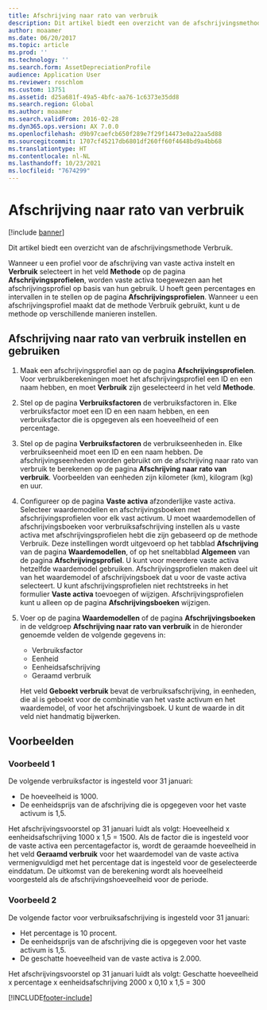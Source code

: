 ```yaml
---
title: Afschrijving naar rato van verbruik
description: Dit artikel biedt een overzicht van de afschrijvingsmethode Verbruik.
author: moaamer
ms.date: 06/20/2017
ms.topic: article
ms.prod: ''
ms.technology: ''
ms.search.form: AssetDepreciationProfile
audience: Application User
ms.reviewer: roschlom
ms.custom: 13751
ms.assetid: d25a681f-49a5-4bfc-aa76-1c6373e35dd8
ms.search.region: Global
ms.author: moaamer
ms.search.validFrom: 2016-02-28
ms.dyn365.ops.version: AX 7.0.0
ms.openlocfilehash: d9b97caefcb650f289e7f29f14473e0a22aa5d88
ms.sourcegitcommit: 1707cf45217db6801df260ff60f4648bd9a4bb68
ms.translationtype: HT
ms.contentlocale: nl-NL
ms.lasthandoff: 10/23/2021
ms.locfileid: "7674299"
---
```

# <a name="consumption-depreciation"></a>Afschrijving naar rato van verbruik

[!include [banner](../includes/banner.md)]

Dit artikel biedt een overzicht van de afschrijvingsmethode Verbruik.

Wanneer u een profiel voor de afschrijving van vaste activa instelt en **Verbruik** selecteert in het veld **Methode** op de pagina **Afschrijvingsprofielen**, worden vaste activa toegewezen aan het afschrijvingsprofiel op basis van hun gebruik. U hoeft geen percentages en intervallen in te stellen op de pagina **Afschrijvingsprofielen**. Wanneer u een afschrijvingsprofiel maakt dat de methode Verbruik gebruikt, kunt u de methode op verschillende manieren instellen.

## <a name="set-up-and-use-consumption-depreciation"></a>Afschrijving naar rato van verbruik instellen en gebruiken
1.  Maak een afschrijvingsprofiel aan op de pagina **Afschrijvingsprofielen**. Voor verbruikberekeningen moet het afschrijvingsprofiel een ID en een naam hebben, en moet **Verbruik** zijn geselecteerd in het veld **Methode**.
2.  Stel op de pagina **Verbruiksfactoren** de verbruiksfactoren in. Elke verbruiksfactor moet een ID en een naam hebben, en een verbruiksfactor die is opgegeven als een hoeveelheid of een percentage.
3.  Stel op de pagina **Verbruiksfactoren** de verbruikseenheden in. Elke verbruikseenheid moet een ID en een naam hebben. De afschrijvingseenheden worden gebruikt om de afschrijving naar rato van verbruik te berekenen op de pagina **Afschrijving naar rato van verbruik**. Voorbeelden van eenheden zijn kilometer (km), kilogram (kg) en uur.
4.  Configureer op de pagina **Vaste activa** afzonderlijke vaste activa. Selecteer waardemodellen en afschrijvingsboeken met afschrijvingsprofielen voor elk vast activum. U moet waardemodellen of afschrijvingsboeken voor verbruiksafschrijving instellen als u vaste activa met afschrijvingsprofielen hebt die zijn gebaseerd op de methode Verbruik. Deze instellingen wordt uitgevoerd op het tabblad **Afschrijving** van de pagina **Waardemodellen**, of op het sneltabblad **Algemeen** van de pagina **Afschrijvingsprofiel**. U kunt voor meerdere vaste activa hetzelfde waardemodel gebruiken. Afschrijvingsprofielen maken deel uit van het waardemodel of afschrijvingsboek dat u voor de vaste activa selecteert. U kunt afschrijvingsprofielen niet rechtstreeks in het formulier **Vaste activa** toevoegen of wijzigen. Afschrijvingsprofielen kunt u alleen op de pagina **Afschrijvingsboeken** wijzigen.
5.  Voer op de pagina **Waardemodellen** of de pagina **Afschrijvingsboeken** in de veldgroep **Afschrijving naar rato van verbruik** in de hieronder genoemde velden de volgende gegevens in:
    -   Verbruiksfactor
    -   Eenheid
    -   Eenheidsafschrijving
    -   Geraamd verbruik

    Het veld **Geboekt verbruik** bevat de verbruiksafschrijving, in eenheden, die al is geboekt voor de combinatie van het vaste activum en het waardemodel, of voor het afschrijvingsboek. U kunt de waarde in dit veld niet handmatig bijwerken.

## <a name="examples"></a>Voorbeelden
### <a name="example-1"></a>Voorbeeld 1

De volgende verbruiksfactor is ingesteld voor 31 januari:

-   De hoeveelheid is 1000.
-   De eenheidsprijs van de afschrijving die is opgegeven voor het vaste activum is 1,5.

Het afschrijvingsvoorstel op 31 januari luidt als volgt: Hoeveelheid x eenheidsafschrijving 1000 x 1,5 = 1500. Als de factor die is ingesteld voor de vaste activa een percentagefactor is, wordt de geraamde hoeveelheid in het veld **Geraamd verbruik** voor het waardemodel van de vaste activa vermenigvuldigd met het percentage dat is ingesteld voor de geselecteerde einddatum. De uitkomst van de berekening wordt als hoeveelheid voorgesteld als de afschrijvingshoeveelheid voor de periode.

### <a name="example-2"></a>Voorbeeld 2

De volgende factor voor verbruiksafschrijving is ingesteld voor 31 januari:

-   Het percentage is 10 procent.
-   De eenheidsprijs van de afschrijving die is opgegeven voor het vaste activum is 1,5.
-   De geschatte hoeveelheid van de vaste activa is 2.000.

Het afschrijvingsvoorstel op 31 januari luidt als volgt: Geschatte hoeveelheid x percentage x eenheidsafschrijving 2000 x 0,10 x 1,5 = 300





[!INCLUDE[footer-include](../../includes/footer-banner.md)]

